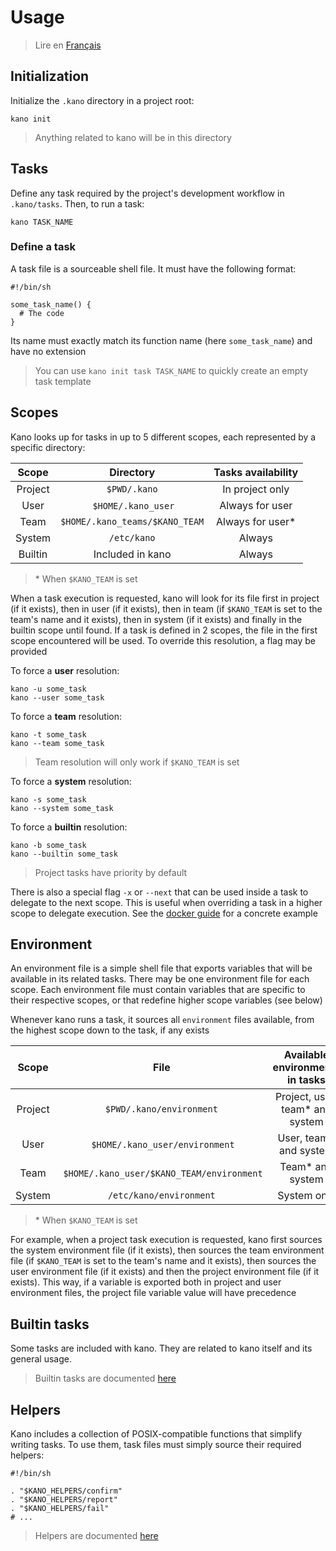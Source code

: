 # Usage

> Lire en [Français](/docs/fr/usage.md)

## Initialization

Initialize the `.kano` directory in a project root:

```shell
kano init
```

> Anything related to kano will be in this directory

## Tasks

Define any task required by the project's development workflow in `.kano/tasks`. Then, to run a
task:

```shell
kano TASK_NAME
```

### Define a task

A task file is a sourceable shell file. It must have the following format:

```shell
#!/bin/sh

some_task_name() {
  # The code
}

```

Its name must exactly match its function name (here `some_task_name`) and have no extension

> You can use `kano init task TASK_NAME` to quickly create an empty task template

## Scopes

Kano looks up for tasks in up to 5 different scopes, each represented by a specific directory:

|  Scope  |           Directory            | Tasks availability |
| :-----: | :----------------------------: | :----------------: |
| Project |          `$PWD/.kano`          |  In project only   |
|  User   |       `$HOME/.kano_user`       |  Always for user   |
|  Team   | `$HOME/.kano_teams/$KANO_TEAM` | Always for user\*  |
| System  |          `/etc/kano`           |       Always       |
| Builtin |        Included in kano        |       Always       |

> \* When `$KANO_TEAM` is set

When a task execution is requested, kano will look for its file first in project (if it exists),
then in user (if it exists), then in team (if `$KANO_TEAM` is set to the team's name and it
exists), then in system (if it exists) and finally in the builtin scope until found. If a task
is defined in 2 scopes, the file in the first scope encountered will be used. To override this
resolution, a flag may be provided

To force a **user** resolution:

```shell
kano -u some_task
kano --user some_task
```

To force a **team** resolution:

```shell
kano -t some_task
kano --team some_task
```

> Team resolution will only work if `$KANO_TEAM` is set

To force a **system** resolution:

```shell
kano -s some_task
kano --system some_task
```

To force a **builtin** resolution:

```shell
kano -b some_task
kano --builtin some_task
```

> Project tasks have priority by default

There is also a special flag `-x` or `--next` that can be used inside a task to delegate to the
next scope. This is useful when overriding a task in a higher scope to delegate execution. See
the [docker guide](/docs/en/tasks/docker.md) for a concrete example

## Environment

An environment file is a simple shell file that exports variables that will be available in its
related tasks. There may be one environment file for each scope. Each environment file must
contain variables that are specific to their respective scopes, or that redefine higher scope
variables (see below)

Whenever kano runs a task, it sources all `environment` files available, from the highest scope
down to the task, if any exists

|  Scope  |                    File                    | Available environments in tasks  |
| :-----: | :----------------------------------------: | :------------------------------: |
| Project |          `$PWD/.kano/environment`          | Project, user, team\* and system |
|  User   |       `$HOME/.kano_user/environment`       |     User, team\* and system      |
|  Team   |  `$HOME/.kano_user/$KANO_TEAM/environment` |        Team\* and system         |
| System  |          `/etc/kano/environment`           |           System only            |

> \* When `$KANO_TEAM` is set

For example, when a project task execution is requested, kano first sources the system
environment file (if it exists), then sources the team environment file (if `$KANO_TEAM` is set
to the team's name and it exists), then sources the user environment file (if it exists) and
then the project environment file (if it exists). This way, if a variable is exported both in
project and user environment files, the project file variable value will have precedence

## Builtin tasks

Some tasks are included with kano. They are related to kano itself and its general usage.

> Builtin tasks are documented [here](/docs/en/tasks)

## Helpers

Kano includes a collection of POSIX-compatible functions that simplify writing tasks. To use
them, task files must simply source their required helpers:

```shell
#!/bin/sh

. "$KANO_HELPERS/confirm"
. "$KANO_HELPERS/report"
. "$KANO_HELPERS/fail"
# ...
```

> Helpers are documented [here](/docs/en/helpers)
